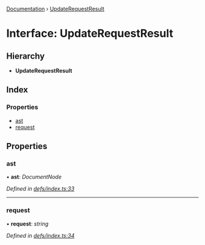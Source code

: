 [Documentation](../README.md) › [UpdateRequestResult](updaterequestresult.md)

# Interface: UpdateRequestResult

## Hierarchy

* **UpdateRequestResult**

## Index

### Properties

* [ast](updaterequestresult.md#ast)
* [request](updaterequestresult.md#request)

## Properties

###  ast

• **ast**: *DocumentNode*

*Defined in [defs/index.ts:33](https://github.com/badbatch/graphql-box/blob/5136da1/packages/request-parser/src/defs/index.ts#L33)*

___

###  request

• **request**: *string*

*Defined in [defs/index.ts:34](https://github.com/badbatch/graphql-box/blob/5136da1/packages/request-parser/src/defs/index.ts#L34)*
